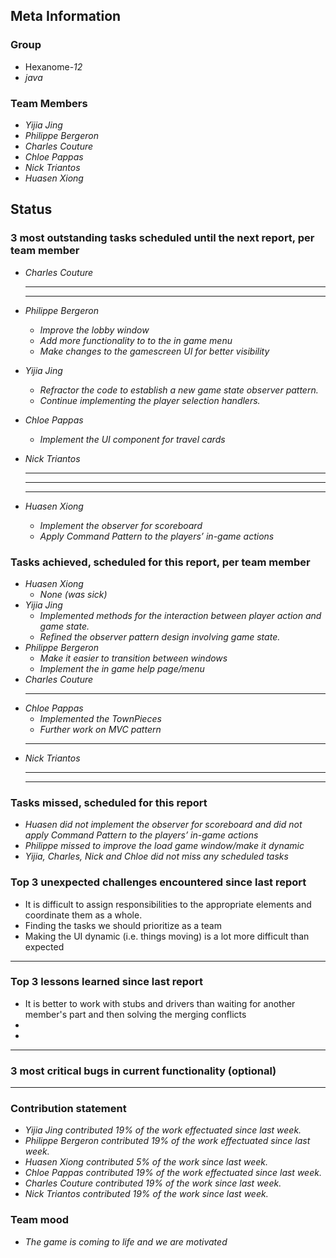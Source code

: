 ## Meta Information

### Group

 * Hexanome-*12*
 * *java*

### Team Members

 * *Yijia Jing*
 * *Philippe Bergeron*
 * *Charles Couture*
 * *Chloe Pappas*
 * *Nick Triantos*
 * *Huasen Xiong*

## Status

### 3 most outstanding tasks scheduled until the next report, per team member

 * *Charles Couture*
   * **
   * **
 * *Philippe Bergeron*
   * *Improve the lobby window*
   * *Add more functionality to to the in game menu*
   * *Make changes to the gamescreen UI for better visibility*
 * *Yijia Jing*
   * *Refractor the code to establish a new game state observer pattern.*
   * *Continue implementing the player selection handlers.*
 * *Chloe Pappas*
   * *Implement the UI component for travel cards*
 * *Nick Triantos*
   * **
    * **
    * **

 * *Huasen Xiong*
   * *Implement the observer for scoreboard*
   * *Apply Command Pattern to the players’ in-game actions*


### Tasks achieved, scheduled for this report, per team member


 * *Huasen Xiong*
   * *None (was sick)*
 * *Yijia Jing*
   * *Implemented methods for the interaction between player action and game state.*
   * *Refined the observer pattern design involving game state.*
 * *Philippe Bergeron*
   * *Make it easier to transition between windows*
   *  *Implement the in game help page/menu*
*  *Charles Couture*
   * **
*  *Chloe Pappas*
   * *Implemented the TownPieces*
   * *Further work on MVC pattern*
   * **
*  *Nick Triantos*
   * **
   * **


### Tasks missed, scheduled for this report
 * *Huasen did not implement the observer for scoreboard and did not apply Command Pattern to the players’ in-game actions*
 * *Philippe missed to improve the load game window/make it dynamic*
 * *Yijia, Charles, Nick and Chloe did not miss any scheduled tasks*


### Top 3 unexpected challenges encountered since last report

 * It is difficult to assign responsibilities to the appropriate elements and coordinate them as a whole. 
 * Finding the tasks we should prioritize as a team  
 * Making the UI dynamic (i.e. things moving) is a lot more difficult than expected
 * **


### Top 3 lessons learned since last report

 * It is better to work with stubs and drivers than waiting for another member's part and then solving the merging conflicts
 * 
 * 
 * **

### 3 most critical bugs in current functionality (optional)
* **

### Contribution statement

 * *Yijia Jing contributed 19% of the work effectuated since last week.*
 * *Philippe Bergeron contributed 19% of the work effectuated since last week.*
 * *Huasen Xiong contributed 5% of the work since last week.*  
 * *Chloe Pappas contributed 19% of the work effectuated since last week.*
 * *Charles Couture contributed 19% of the work since last week.*
 * *Nick Triantos contributed 19% of the work since last week.*

### Team mood

 * *The game is coming to life and we are motivated*
